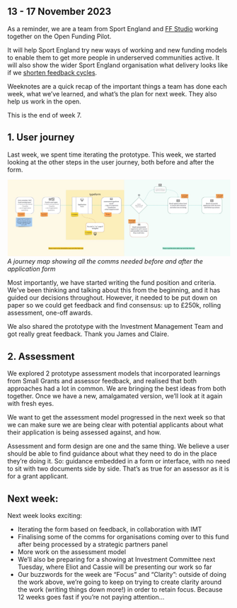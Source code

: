## 13 - 17 November 2023
As a reminder, we are a team from Sport England and [FF Studio](https://www.ff.studio/) working together on the Open Funding Pilot.

It will help Sport England try new ways of working and new funding models to enable them to get more people in underserved communities active. It will also show the wider Sport England organisation what delivery looks like if we [shorten feedback cycles](https://www.atlassian.com/blog/productivity/shorten-feedback-loops-reduce-teams-stress).

Weeknotes are a quick recap of the important things a team has done each week, what we’ve learned, and what’s the plan for next week. They also help us work in the open.

This is the end of week 7.

## 1. User journey

Last week, we spent time iterating the prototype. This week, we started looking at the other steps in the user journey, both before and after the form.

![Screenshot of a Miro board showing individual boxes for each step of the journey](/open-funding-pilot/images/ffse_w7_13-17nov.jpg)
*A journey map showing all the comms needed before and after the application form*

Most importantly, we have started writing the fund position and criteria. We’ve been thinking and talking about this from the beginning, and it has guided our decisions throughout.  However, it needed to be put down on paper so we could get feedback and find consensus: up to £250k, rolling assessment, one-off awards.

We also shared the prototype with the Investment Management Team and got really great feedback. Thank you James and Claire.


## 2. Assessment

We explored 2 prototype assessment models that incorporated learnings from Small Grants and assessor feedback, and realised that both approaches had a lot in common. We are bringing the best ideas from both together. Once we have a new, amalgamated version, we’ll look at it again with fresh eyes.

We want to get the assessment model progressed in the next week so that we can make sure we are being clear with potential applicants about what their application is being assessed against, and how.

Assessment and form design are one and the same thing. We believe a user should be able to find guidance about what they need to do in the place they’re doing it. So: guidance embedded in a form or interface, with no need to sit with two documents side by side. That’s as true for an assessor as it is for a grant applicant.


## Next week:

Next week looks exciting: 

* Iterating the form based on feedback, in collaboration with IMT
* Finalising some of the comms for organisations coming over to this fund after being processed by a strategic partners panel
* More work on the assessment model
* We’ll also be preparing for a showing at Investment Committee next Tuesday, where Eliot and Cassie will be presenting our work so far
* Our buzzwords for the week are “Focus” and “Clarity”: outside of doing the work above, we’re going to keep on trying to create clarity around the work (writing things down more!) in order to retain focus. Because 12 weeks goes fast if you’re not paying attention…
